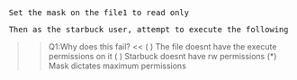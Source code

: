 <pre> Set the mask on the file1 to read only</pre> 


<pre> Then as the starbuck user, attempt to execute the following command: echo "test" > /tmp/file1 </pre>

>>Q1:Why does this fail? <<
( ) The file doesnt have the execute permissions on it
( ) Starbuck doesnt have rw permissions
(*) Mask dictates maximum permissions

